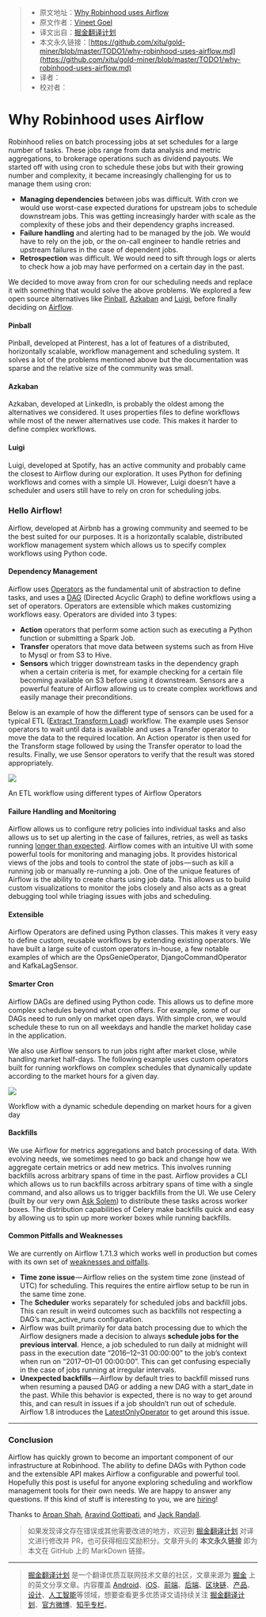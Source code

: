 > * 原文地址：[Why Robinhood uses Airflow](https://robinhood.engineering/why-robinhood-uses-airflow-aed13a9a90c8)
> * 原文作者：[Vineet Goel](https://robinhood.engineering/@vineetgoel?source=post_header_lockup)
> * 译文出自：[掘金翻译计划](https://github.com/xitu/gold-miner)
> * 本文永久链接：[https://github.com/xitu/gold-miner/blob/master/TODO1/why-robinhood-uses-airflow.md](https://github.com/xitu/gold-miner/blob/master/TODO1/why-robinhood-uses-airflow.md)
> * 译者：
> * 校对者：

# Why Robinhood uses Airflow

Robinhood relies on batch processing jobs at set schedules for a large number of tasks. These jobs range from data analysis and metric aggregations, to brokerage operations such as dividend payouts. We started off with using cron to schedule these jobs but with their growing number and complexity, it became increasingly challenging for us to manage them using cron:

*   **Managing dependencies** between jobs was difficult. With cron we would use worst-case expected durations for upstream jobs to schedule downstream jobs. This was getting increasingly harder with scale as the complexity of these jobs and their dependency graphs increased.
*   **Failure handling** and alerting had to be managed by the job. We would have to rely on the job, or the on-call engineer to handle retries and upstream failures in the case of dependent jobs.
*   **Retrospection** was difficult. We would need to sift through logs or alerts to check how a job may have performed on a certain day in the past.

We decided to move away from cron for our scheduling needs and replace it with something that would solve the above problems. We explored a few open source alternatives like [Pinball](https://github.com/pinterest/pinball), [Azkaban](https://azkaban.github.io/) and [Luigi](https://github.com/spotify/luigi), before finally deciding on [Airflow](http://pythonhosted.org/airflow/index.html).

#### Pinball

Pinball, developed at Pinterest, has a lot of features of a distributed, horizontally scalable, workflow management and scheduling system. It solves a lot of the problems mentioned above but the documentation was sparse and the relative size of the community was small.

#### Azkaban

Azkaban, developed at LinkedIn, is probably the oldest among the alternatives we considered. It uses properties files to define workflows while most of the newer alternatives use code. This makes it harder to define complex workflows.

#### Luigi

Luigi, developed at Spotify, has an active community and probably came the closest to Airflow during our exploration. It uses Python for defining workflows and comes with a simple UI. However, Luigi doesn’t have a scheduler and users still have to rely on cron for scheduling jobs.

### Hello Airflow!

Airflow, developed at Airbnb has a growing community and seemed to be the best suited for our purposes. It is a horizontally scalable, distributed workflow management system which allows us to specify complex workflows using Python code.

#### Dependency Management

Airflow uses [Operators](https://airflow.incubator.apache.org/concepts.html#operators) as the fundamental unit of abstraction to define tasks, and uses a [DAG](https://airflow.incubator.apache.org/concepts.html#dags) (Directed Acyclic Graph) to define workflows using a set of operators. Operators are extensible which makes customizing workflows easy. Operators are divided into 3 types:

*   **Action** operators that perform some action such as executing a Python function or submitting a Spark Job.
*   **Transfer** operators that move data between systems such as from Hive to Mysql or from S3 to Hive.
*   **Sensors** which trigger downstream tasks in the dependency graph when a certain criteria is met, for example checking for a certain file becoming available on S3 before using it downstream. Sensors are a powerful feature of Airflow allowing us to create complex workflows and easily manage their preconditions.

Below is an example of how the different type of sensors can be used for a typical ETL ([Extract Transform Load](https://en.wikipedia.org/wiki/Extract,_transform,_load)) workflow. The example uses Sensor operators to wait until data is available and uses a Transfer operator to move the data to the required location. An Action operator is then used for the Transform stage followed by using the Transfer operator to load the results. Finally, we use Sensor operators to verify that the result was stored appropriately.

![](https://cdn-images-1.medium.com/max/800/1*CcxrRbffqn45YwGglCyexw.png)

An ETL workflow using different types of Airflow Operators

#### Failure Handling and Monitoring

Airflow allows us to configure retry policies into individual tasks and also allows us to set up alerting in the case of failures, retries, as well as tasks running [longer than expected](https://airflow.incubator.apache.org/concepts.html#slas). Airflow comes with an intuitive UI with some powerful tools for monitoring and managing jobs. It provides historical views of the jobs and tools to control the state of jobs — such as kill a running job or manually re-running a job. One of the unique features of Airflow is the ability to create charts using job data. This allows us to build custom visualizations to monitor the jobs closely and also acts as a great debugging tool while triaging issues with jobs and scheduling.

#### Extensible

Airflow Operators are defined using Python classes. This makes it very easy to define custom, reusable workflows by extending existing operators. We have built a large suite of custom operators in-house, a few notable examples of which are the OpsGenieOperator, DjangoCommandOperator and KafkaLagSensor.

#### Smarter Cron

Airflow DAGs are defined using Python code. This allows us to define more complex schedules beyond what cron offers. For example, some of our DAGs need to run only on market open days. With simple cron, we would schedule these to run on all weekdays and handle the market holiday case in the application.

We also use Airflow sensors to run jobs right after market close, while handling market half-days. The following example uses custom operators built for running workflows on complex schedules that dynamically update according to the market hours for a given day.

![](https://cdn-images-1.medium.com/max/800/1*avVioxXl1jTrnC0rj0oEYA.png)

Workflow with a dynamic schedule depending on market hours for a given day

#### Backfills

We use Airflow for metrics aggregations and batch processing of data. With evolving needs, we sometimes need to go back and change how we aggregate certain metrics or add new metrics. This involves running backfills across arbitrary spans of time in the past. Airflow provides a CLI which allows us to run backfills across arbitrary spans of time with a single command, and also allows us to trigger backfills from the UI. We use Celery (built by our very own [Ask Solem](https://medium.com/@asksol)) to distribute these tasks across worker boxes. The distribution capabilities of Celery make backfills quick and easy by allowing us to spin up more worker boxes while running backfills.

#### Common Pitfalls and Weaknesses

We are currently on Airflow 1.7.1.3 which works well in production but comes with its own set of [weaknesses and pitfalls](https://cwiki.apache.org/confluence/display/AIRFLOW/Common+Pitfalls).

*   **Time zone issue** — Airflow relies on the system time zone (instead of UTC) for scheduling. This requires the entire airflow setup to be run in the same time zone.
*   The **Scheduler** works separately for scheduled jobs and backfill jobs. This can result in weird outcomes such as backfills not respecting a DAG’s max_active_runs configuration.
*   Airflow was built primarily for data batch processing due to which the Airflow designers made a decision to always **schedule jobs for the previous interval**. Hence, a job scheduled to run daily at midnight will pass in the execution date “2016–12–31 00:00:00” to the job’s context when run on “2017–01–01 00:00:00”. This can get confusing especially in the case of jobs running at irregular intervals.
*   **Unexpected backfills** — Airflow by default tries to backfill missed runs when resuming a paused DAG or adding a new DAG with a start_date in the past. While this behavior is expected, there is no way to get around this, and can result in issues if a job shouldn’t run out of schedule. Airflow 1.8 introduces the [LatestOnlyOperator](https://github.com/apache/incubator-airflow/blob/master/airflow/operators/latest_only_operator.py) to get around this issue.

* * *

### Conclusion

Airflow has quickly grown to become an important component of our infrastructure at Robinhood. The ability to define DAGs with Python code and the extensible API makes Airflow a configurable and powerful tool. Hopefully this post is useful for anyone exploring scheduling and workflow management tools for their own needs. We are happy to answer any questions. If this kind of stuff is interesting to you, we are [hiring](https://boards.greenhouse.io/robinhood#.WQqFh1PyvUI)!

Thanks to [Arpan Shah](https://medium.com/@arpanshah29?source=post_page), [Aravind Gottipati](https://medium.com/@aravindg?source=post_page), and [Jack Randall](https://medium.com/@thejgr?source=post_page).

> 如果发现译文存在错误或其他需要改进的地方，欢迎到 [掘金翻译计划](https://github.com/xitu/gold-miner) 对译文进行修改并 PR，也可获得相应奖励积分。文章开头的 **本文永久链接** 即为本文在 GitHub 上的 MarkDown 链接。


---

> [掘金翻译计划](https://github.com/xitu/gold-miner) 是一个翻译优质互联网技术文章的社区，文章来源为 [掘金](https://juejin.im) 上的英文分享文章。内容覆盖 [Android](https://github.com/xitu/gold-miner#android)、[iOS](https://github.com/xitu/gold-miner#ios)、[前端](https://github.com/xitu/gold-miner#前端)、[后端](https://github.com/xitu/gold-miner#后端)、[区块链](https://github.com/xitu/gold-miner#区块链)、[产品](https://github.com/xitu/gold-miner#产品)、[设计](https://github.com/xitu/gold-miner#设计)、[人工智能](https://github.com/xitu/gold-miner#人工智能)等领域，想要查看更多优质译文请持续关注 [掘金翻译计划](https://github.com/xitu/gold-miner)、[官方微博](http://weibo.com/juejinfanyi)、[知乎专栏](https://zhuanlan.zhihu.com/juejinfanyi)。
